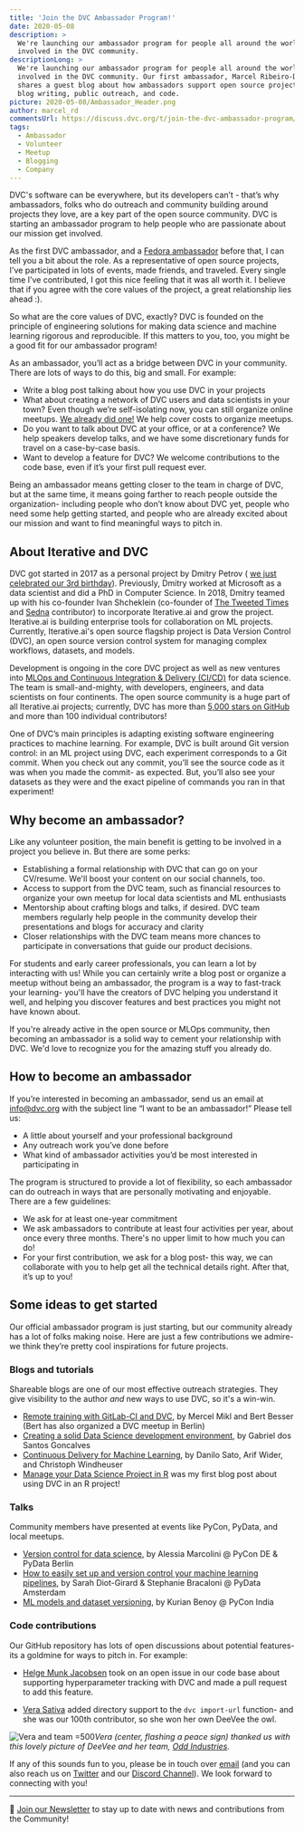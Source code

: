 ```yaml
---
title: 'Join the DVC Ambassador Program!'
date: 2020-05-08
description: >
  We're launching our ambassador program for people all around the world to get
  involved in the DVC community.
descriptionLong: >
  We're launching our ambassador program for people all around the world to get
  involved in the DVC community. Our first ambassador, Marcel Ribeiro-Dantas,
  shares a guest blog about how ambassadors support open source projects through
  blog writing, public outreach, and code.
picture: 2020-05-08/Ambassador_Header.png
author: marcel_rd
commentsUrl: https://discuss.dvc.org/t/join-the-dvc-ambassador-program/383
tags:
  - Ambassador
  - Volunteer
  - Meetup
  - Blogging
  - Company
---
```


DVC's software can be everywhere, but its developers can’t - that’s why
ambassadors, folks who do outreach and community building around projects they
love, are a key part of the open source community. DVC is starting an ambassador
program to help people who are passionate about our mission get involved.

As the first DVC ambassador, and a
[Fedora ambassador](https://fedoraproject.org/wiki/User:Mribeirodantas) before
that, I can tell you a bit about the role. As a representative of open source
projects, I've participated in lots of events, made friends, and traveled. Every
single time I’ve contributed, I got this nice feeling that it was all worth it.
I believe that if you agree with the core values of the project, a great
relationship lies ahead :).

So what are the core values of DVC, exactly? DVC is founded on the principle of
engineering solutions for making data science and machine learning rigorous and
reproducible. If this matters to you, too, you might be a good fit for our
ambassador program!

As an ambassador, you’ll act as a bridge between DVC in your community. There
are lots of ways to do this, big and small. For example:

- Write a blog post talking about how you use DVC in your projects
- What about creating a network of DVC users and data scientists in your town?
  Even though we’re self-isolating now, you can still organize online meetups.
  [We already did one!](https://tulu.la/events/dvc-virtual-meetup-2020-00032c)
  We help cover costs to organize meetups.
- Do you want to talk about DVC at your office, or at a conference? We help
  speakers develop talks, and we have some discretionary funds for travel on a
  case-by-case basis.
- Want to develop a feature for DVC? We welcome contributions to the code base,
  even if it’s your first pull request ever.

Being an ambassador means getting closer to the team in charge of DVC, but at
the same time, it means going farther to reach people outside the organization-
including people who don’t know about DVC yet, people who need some help getting
started, and people who are already excited about our mission and want to find
meaningful ways to pitch in.

## About Iterative and DVC

DVC got started in 2017 as a personal project by Dmitry Petrov (
[we just celebrated our 3rd birthday](https://dvc.org/blog/dvc-3-years-and-1-0-release)).
Previously, Dmitry worked at Microsoft as a data scientist and did a PhD in
Computer Science. In 2018, Dmitry teamed up with his co-founder Ivan Shcheklein
(co-founder of [The Tweeted Times](https://tweetedtimes.com/) and
[Sedna](https://www.sedna.org/) contributor) to incorporate Iterative.ai and
grow the project. Iterative.ai is building enterprise tools for collaboration on
ML projects. Currently, Iterative.ai's open source flagship project is Data
Version Control (DVC), an open source version control system for managing
complex workflows, datasets, and models.

Development is ongoing in the core DVC project as well as new ventures into
[MLOps and Continuous Integration & Delivery (CI/CD)](https://dvc.org/blog/reimagining-devops-video)
for data science. The team is small-and-mighty, with developers, engineers, and
data scientists on four continents. The open source community is a huge part of
all Iterative.ai projects; currently, DVC has more than
[5,000 stars on GitHub](https://github.com/iterative/dvc) and more than 100
individual contributors!

One of DVC’s main principles is adapting existing software engineering practices
to machine learning. For example, DVC is built around Git version control: in an
ML project using DVC, each experiment corresponds to a Git commit. When you
check out any commit, you’ll see the source code as it was when you made the
commit- as expected. But, you’ll also see your datasets as they were and the
exact pipeline of commands you ran in that experiment!

## Why become an ambassador?

Like any volunteer position, the main benefit is getting to be involved in a
project you believe in. But there are some perks:

- Establishing a formal relationship with DVC that can go on your CV/resume.
  We'll boost your content on our social channels, too.
- Access to support from the DVC team, such as financial resources to organize
  your own meetup for local data scientists and ML enthusiasts
- Mentorship about crafting blogs and talks, if desired. DVC team members
  regularly help people in the community develop their presentations and blogs
  for accuracy and clarity
- Closer relationships with the DVC team means more chances to participate in
  conversations that guide our product decisions.

For students and early career professionals, you can learn a lot by interacting
with us! While you can certainly write a blog post or organize a meetup without
being an ambassador, the program is a way to fast-track your learning- you'll
have the creators of DVC helping you understand it well, and helping you
discover features and best practices you might not have known about.

If you're already active in the open source or MLOps community, then becoming an
ambassador is a solid way to cement your relationship with DVC. We'd love to
recognize you for the amazing stuff you already do.

## How to become an ambassador

If you’re interested in becoming an ambassador, send us an email at
[info@dvc.org](mailto:info@dvc.org) with the subject line “I want to be an
ambassador!” Please tell us:

- A little about yourself and your professional background
- Any outreach work you’ve done before
- What kind of ambassador activities you’d be most interested in participating
  in

The program is structured to provide a lot of flexibility, so each ambassador
can do outreach in ways that are personally motivating and enjoyable. There are
a few guidelines:

- We ask for at least one-year commitment
- We ask ambassadors to contribute at least four activities per year, about once
  every three months. There's no upper limit to how much you can do!
- For your first contribution, we ask for a blog post- this way, we can
  collaborate with you to help get all the technical details right. After that,
  it’s up to you!

## Some ideas to get started

Our official ambassador program is just starting, but our community already has
a lot of folks making noise. Here are just a few contributions we admire- we
think they’re pretty cool inspirations for future projects.

### Blogs and tutorials

Shareable blogs are one of our most effective outreach strategies. They give
visibility to the author _and_ new ways to use DVC, so it's a win-win.

- [Remote training with GitLab-CI and DVC](https://blog.codecentric.de/en/2020/01/remote-training-gitlab-ci-dvc/),
  by Mercel Mikl and Bert Besser (Bert has also organized a DVC meetup in
  Berlin)
- [Creating a solid Data Science development environment](https://towardsdatascience.com/creating-a-solid-data-science-development-environment-60df14ce3a34),
  by Gabriel dos Santos Goncalves
- [Continuous Delivery for Machine Learning](https://martinfowler.com/articles/cd4ml.html),
  by Danilo Sato, Arif Wider, and Christoph Windheuser
- [Manage your Data Science Project in R](https://mribeirodantas.xyz/blog/index.php/2020/03/05/r-dvc-and-rmarkdown/)
  was my first blog post about using DVC in an R project!

### Talks

Community members have presented at events like PyCon, PyData, and local
meetups.

- [Version control for data science](https://www.slideshare.net/AlessiaMarcolini/version-control-for-data-science),
  by Alessia Marcolini @ PyCon DE & PyData Berlin
- [How to easily set up and version control your machine learning pipelines](https://www.youtube.com/watch?v=rUTlqpcmiQw),
  by Sarah Diot-Girard & Stephanie Bracaloni @ PyData Amsterdam
- [ML models and dataset versioning](https://speakerdeck.com/kurianbenoy/ml-models-and-dataset-versioning),
  by Kurian Benoy @ PyCon India

### Code contributions

Our GitHub repository has lots of open discussions about potential features- its
a goldmine for ways to pitch in. For example:

- [Helge Munk Jacobsen](https://github.com/elgehelge) took on an open issue in
  our code base about supporting hyperparameter tracking with DVC and made a
  pull request to add this feature.

- [Vera Sativa](https://github.com/verasativa/) added directory support to the
  `dvc import-url` function- and she was our 100th contributor, so she won her
  own DeeVee the owl.

![](../uploads/images/2020-01-17/odd_with_deevee.png 'Vera and team =500')_Vera
(center, flashing a peace sign) thanked us with this lovely picture of DeeVee
and her team, [Odd Industries](https://odd.co)._

If any of this sounds fun to you, please be in touch over
[email](mailto:info@dvc.org) (and you can also reach us on
[Twitter](https://twitter.com/dvcorg) and our
[Discord Channel](https://discordapp.com/invite/dvwXA2N)). We look forward to
connecting with you!

---

📰 [Join our Newsletter](https://share.hsforms.com/1KRL5_dTbQMKfV7nDD6V-8g4sbyq)
to stay up to date with news and contributions from the Community!

